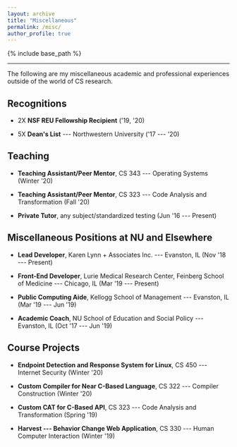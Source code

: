 ```yaml
---
layout: archive
title: "Miscellaneous"
permalink: /misc/
author_profile: true
---
```


{% include base_path %}

---

The following are my miscellaneous academic and professional experiences 
outside of the world of CS research.

## Recognitions

- 2X **NSF REU Fellowship Recipient** ('19, '20)

- 5X **Dean's List** --- Northwestern University ('17 --- '20)

## Teaching 

- **Teaching Assistant/Peer Mentor**, CS 343 --- Operating Systems (Winter
'20)

- **Teaching Assistant/Peer Mentor**, CS 323 --- Code Analysis and Transformation
(Fall '20)

- **Private Tutor**, any subject/standardized testing (Jun '16 --- Present) 

## Miscellaneous Positions at NU and Elsewhere 

- **Lead Developer**, Karen Lynn + Associates Inc. --- Evanston, IL (Nov '18 --- Present) 

- **Front-End Developer**, Lurie Medical Research Center, Feinberg School of 
Medicine --- Chicago, IL (Mar '19 --- Present)

- **Public Computing Aide**, Kellogg School of Management --- Evanston, 
IL (Mar '19 --- Jun '19)

- **Academic Coach**, NU School of Education and Social Policy --- Evanston, 
IL (Oct '17 --- Jun '19)
 
## Course Projects

- **Endpoint Detection and Response System for Linux**, CS 450 --- Internet Security
(Winter '20)

- **Custom Compiler for Near C-Based Language**, CS 322 --- Compiler Construction
(Winter '20)

- **Custom CAT for C-Based API**, CS 323 --- Code Analysis and Transformation (Spring '19)

- **Harvest --- Behavior Change Web Application**, CS 330 --- Human Computer Interaction
(Winter '19)
